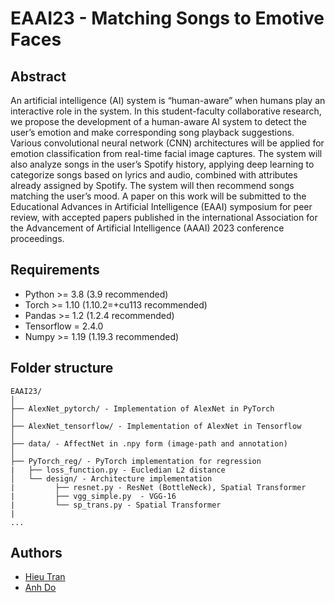 # EAAI23 - Matching Songs to Emotive Faces
## Abstract
An artificial intelligence (AI) system is “human-aware” when humans play an interactive role in the system. In this student-faculty collaborative research, we propose the development of a human-aware AI system to detect the user’s emotion and make corresponding song playback suggestions. Various convolutional neural network (CNN) architectures will be applied for emotion classification from real-time facial image captures. The system will also analyze songs in the user’s Spotify history, applying deep learning to categorize songs based on lyrics and audio, combined with attributes already assigned by Spotify. The system will then recommend songs matching the user’s mood. A paper on this work will be submitted to the Educational Advances in Artificial Intelligence (EAAI) symposium for peer review, with accepted papers published in the international Association for the Advancement of Artificial Intelligence (AAAI) 2023 conference proceedings.

## Requirements
* Python >= 3.8 (3.9 recommended)
* Torch >= 1.10 (1.10.2=+cu113 recommended)
* Pandas >= 1.2 (1.2.4 recommended)
* Tensorflow = 2.4.0
* Numpy >= 1.19 (1.19.3 recommended)

## Folder structure
```
EAAI23/
│
├── AlexNet_pytorch/ - Implementation of AlexNet in PyTorch
│
├── AlexNet_tensorflow/ - Implementation of AlexNet in Tensorflow
│
├── data/ - AffectNet in .npy form (image-path and annotation)
│
├── PyTorch_reg/ - PyTorch implementation for regression
|   ├── loss_function.py - Eucledian L2 distance
│   └── design/ - Architecture implementation
|         ├── resnet.py - ResNet (BottleNeck), Spatial Transformer
|         ├── vgg_simple.py  - VGG-16
|         └── sp_trans.py - Spatial Transformer
|
...
```

## Authors
* [Hieu Tran](https://github.com/hieumtran)
* [Anh Do](https://github.com/anhphuongdo34) 

<!-- └──, ├──, │  --> 
